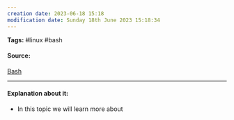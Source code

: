 ```yaml
---
creation date: 2023-06-18 15:18
modification date: Sunday 18th June 2023 15:18:34
---
```


**Tags:** #linux #bash

#### Source:
[Bash](https://tldp.org/LDP/Bash-Beginners-Guide/html/chap_01.html)

--------------------------------------

#### Explanation about it:

* In this topic we will learn more about